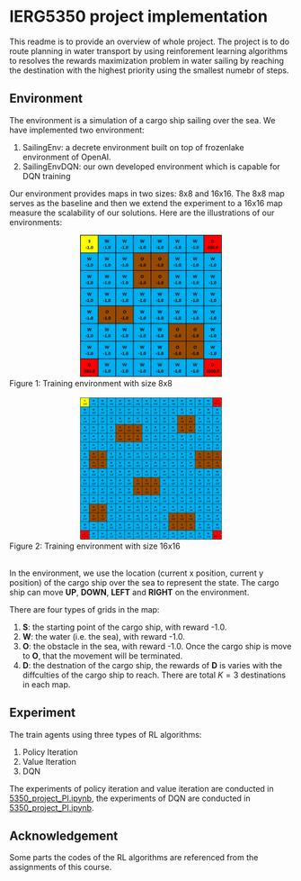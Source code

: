 # IERG5350 project implementation

This readme is to provide an overview of whole project. The project is to do route planning in water transport by using reinforement learning algorithms to resolves the rewards maximization problem in water sailing by reaching the destination with the highest priority using the smallest numebr of steps.

## Environment
The environment is a simulation of a cargo ship sailing over the sea. We have implemented two environment:
1. SailingEnv: a decrete environment built on top of frozenlake environment of OpenAI.
2. SailingEnvDQN: our own developed environment which is capable for DQN training

Our environment provides maps in two sizes: 8x8 and 16x16. The 8x8 map serves as the baseline and then we extend the experiment to a 16x16 map measure the scalability of our solutions. Here are the illustrations of our environments:
<center><img src="./8x8.png" width="50%"></center>
Figure 1: Training environment with size 8x8
<br>
<br>
<center><img src="./16x16.png" width="50%"></center>
Figure 2: Training environment with size 16x16
<br>
<br>

In the environment, we use the location (current x position, current y position) of the cargo ship over the sea to represent the state. The cargo ship can move **UP**, **DOWN**, **LEFT** and **RIGHT** on the environment. 

There are four types of grids in the map:
1. **S**: the starting point of the cargo ship, with reward -1.0. 
2. **W**: the water (i.e. the sea), with reward -1.0.
3. **O**: the obstacle in the sea, with reward -1.0. Once the cargo ship is move to **O**, that the movement will be terminated.
4. **D**: the destnation of the cargo ship, the rewards of **D** is varies with the diffculties of the cargo ship to reach. There are total $K=3$ destinations in each map.

## Experiment
The train agents using three types of RL algorithms: 
1. Policy Iteration
2. Value Iteration
3. DQN

The experiments of policy iteration and value iteration are conducted in [5350_project_PI.ipynb][1], the experiments of DQN are conducted in [5350_project_PI.ipynb][2].

[1]: 5350_project_PI.ipynb
[2]: 5350_project_PI.ipynb


## Acknowledgement
Some parts the codes of the RL algorithms are referenced from the assignments of this course.



